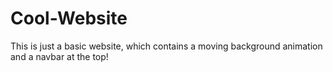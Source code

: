 # Cool-Website
This is just a basic website, which contains a moving background animation and a navbar at the top!
